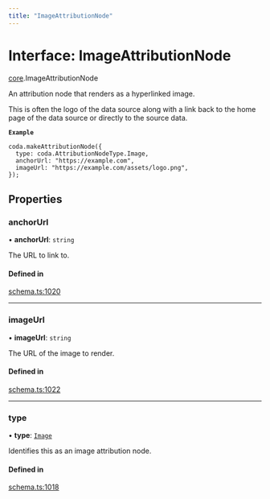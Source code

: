 ```yaml
---
title: "ImageAttributionNode"
---
```

# Interface: ImageAttributionNode

[core](../modules/core.md).ImageAttributionNode

An attribution node that renders as a hyperlinked image.

This is often the logo of the data source along with a link back to the home page
of the data source or directly to the source data.

**`Example`**

```
coda.makeAttributionNode({
  type: coda.AttributionNodeType.Image,
  anchorUrl: "https://example.com",
  imageUrl: "https://example.com/assets/logo.png",
});
```

## Properties

### anchorUrl

• **anchorUrl**: `string`

The URL to link to.

#### Defined in

[schema.ts:1020](https://github.com/coda/packs-sdk/blob/main/schema.ts#L1020)

___

### imageUrl

• **imageUrl**: `string`

The URL of the image to render.

#### Defined in

[schema.ts:1022](https://github.com/coda/packs-sdk/blob/main/schema.ts#L1022)

___

### type

• **type**: [`Image`](../enums/core.AttributionNodeType.md#image)

Identifies this as an image attribution node.

#### Defined in

[schema.ts:1018](https://github.com/coda/packs-sdk/blob/main/schema.ts#L1018)
